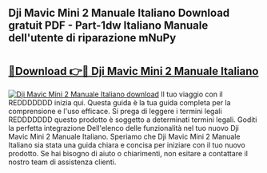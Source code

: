 ## Dji Mavic Mini 2 Manuale Italiano Download gratuit PDF - Part-1dw Italiano Manuale dell'utente di riparazione mNuPy

# <h2><a href="http://dff3mi.blite.top/?on=Dji+Mavic+Mini+2+Manuale+Italiano">🔗Download 👉🔴 Dji Mavic Mini 2 Manuale Italiano</a></h2>

[![Dji Mavic Mini 2 Manuale Italiano download](https://i.imgur.com/lujVjoI.png)](http://dff3mi.blite.top/?on=Dji+Mavic+Mini+2+Manuale+Italiano)
Il tuo viaggio con il REDDDDDDD inizia qui. Questa guida è la tua guida completa per la comprensione e l'uso efficace. Si prega di leggere i termini legali REDDDDDDD questo prodotto è soggetto a determinati termini legali. Goditi la perfetta integrazione Dell'elenco delle funzionalità nel tuo nuovo Dji Mavic Mini 2 Manuale Italiano. Speriamo che Dji Mavic Mini 2 Manuale Italiano sia stata una guida chiara e concisa per iniziare con il tuo nuovo prodotto. Se hai bisogno di aiuto o chiarimenti, non esitare a contattare il nostro team di assistenza clienti.
